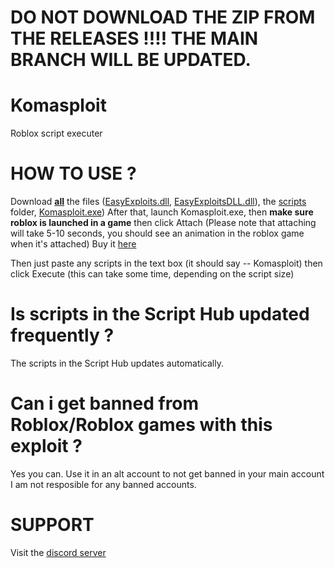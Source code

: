 # DO NOT DOWNLOAD THE ZIP FROM THE RELEASES !!!! THE MAIN BRANCH WILL BE UPDATED.

# Komasploit
Roblox script executer

# HOW TO USE ?

Download **[all](https://github.com/Komas19-new/Komasploit/archive/refs/heads/main.zip)** the files ([EasyExploits.dll](https://github.com/Komas19-new/Komasploit/raw/main/EasyExploits.dll), [EasyExploitsDLL.dll](https://github.com/Komas19-new/Komasploit/raw/main/EasyExploitsDLL.dll)), the [scripts](https://download1646.mediafire.com/yw358lxex1lg/gaegjntjwe04ir3/Scripts.zip) folder, [Komasploit.exe](https://github.com/Komas19-new/Komasploit/raw/main/Komasploit.exe))
After that, launch Komasploit.exe, then **make sure roblox is launched in a game** then click Attach (Please note that attaching will take 5-10 seconds, you should see an animation in the roblox game when it's attached)
Buy it [here](https://www.youtube.com/watch?v=42-Znhi2FD4)

Then just paste any scripts in the text box (it should say -- Komasploit) then click Execute (this can take some time, depending on the script size)

# Is scripts in the Script Hub updated frequently ?

The scripts in the Script Hub updates automatically.

# Can i get banned from Roblox/Roblox games with this exploit ?

Yes you can. Use it in an alt account to not get banned in your main account
I am not resposible for any banned accounts. 

# SUPPORT
Visit the [discord server](https://discord.gg/QUE8jHnHFt)
